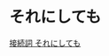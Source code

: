 # それにしても

<a href="https://pothos.blue/html/180331.htm" target="_blank" rel="noopener noreferrer">接続詞 それにしても</a>